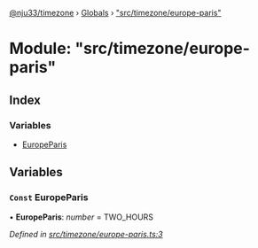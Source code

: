[@nju33/timezone](../README.md) › [Globals](../globals.md) › ["src/timezone/europe-paris"](_src_timezone_europe_paris_.md)

# Module: "src/timezone/europe-paris"

## Index

### Variables

* [EuropeParis](_src_timezone_europe_paris_.md#const-europeparis)

## Variables

### `Const` EuropeParis

• **EuropeParis**: *number* = TWO_HOURS

*Defined in [src/timezone/europe-paris.ts:3](https://github.com/nju33/timezone/blob/f7057aa/src/timezone/europe-paris.ts#L3)*
